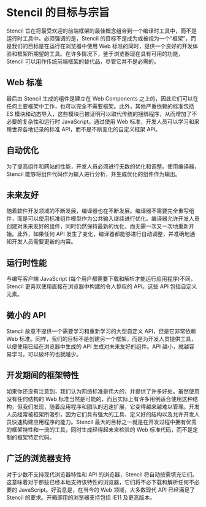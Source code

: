 # Stencil 的目标与宗旨

Stencil 旨在将最受欢迎的前端框架的最佳概念组合到一个编译时工具中，而不是运行时工具中。必须强调的是，Stencil 的目标不是成为或被视为一个“框架”，而是我们的目标是在运行在浏览器中使用 Web 标准的同时，提供一个良好的开发体验和框架所期望的工具。在许多情况下，鉴于浏览器现在具有可用的功能，Stencil 可以用作传统前端框架的替代品，尽管它并不是必需的。

## Web 标准

最后由 Stencil 生成的组件是建立在 Web Components 之上的，因此它们可以在任何主要框架中工作，也可以完全不需要框架。此外，其他严重依赖的标准包括 ES 模块和动态导入，这些模块已被证明可以取代传统的捆绑程序，从而增加了不必要的复杂性和运行时 JavaScript。通过使用 Web 标准，开发人员可以学习和采用世界各地记录的标准 API，而不是不断变化的自定义框架 API。

## 自动优化

为了提高组件和网站的性能，开发人员必须进行无数的优化和调整。使用编译器，Stencil 能够将组件代码作为输入进行分析，并生成优化的组件作为输出。

## 未来友好

随着软件开发领域的不断发展，编译器也在不断发展。编译器不需要完全重写组件，而是可以使用标准组件模型作为公共输入继续进行优化。编译器允许开发人员创建对未来友好的组件，同时仍然保持最新的优化，而无需一次又一次地重新开始。此外，如果任何 API 发生了变化，编译器都能够进行自动调整，并准确地通知开发人员需要更新的内容。

## 运行时性能

与编写客户端 JavaScript (每个用户都需要下载和解析才能运行应用程序)不同，Stencil 更喜欢使用直接在浏览器中构建的令人惊叹的 API。这些 API 包括自定义元素。

## 微小的 API

Stencil 故意不提供一个需要学习和重新学习的大型自定义 API，但是它非常依赖 Web 标准。同样，我们的目标不是创建另一个框架，而是为开发人员提供工具，以便使用已经在浏览器中生成的 API 生成对未来友好的组件。API 越小，就越容易学习，可以破坏的也就越少。

## 开发期间的框架特性

如果你还没有注意到，我们认为网络标准是伟大的，并提供了许多好处。虽然使用没有任何结构的 Web 标准当然是可能的，而且实际上有许多用例适合使用这种结构，但我们发现，随着应用程序和团队的迅速扩展，它变得越来越难以管理。开发人员经常被框架所吸引，因为它们具有强大的工具、定义好的结构以及允许开发人员快速构建应用程序的能力。Stencil 最大的目标之一就是在开发过程中拥有优秀的框架特性和一流的工具，同时生成经得起未来检验的 Web 标准代码，而不是定制的框架特定代码。

## 广泛的浏览器支持

对于少数不支持现代浏览器特性和 API 的浏览器，Stencil 将自动按需填充它们。这意味着对于那些已经本地支持该特性的浏览器，它们将不必下载和解析任何不必要的 JavaScript。好消息是，在当今的 Web 领域，大多数现代 API 已经满足了 Stencil 的要求。开箱即用的浏览器支持包括 IE11 及更高版本。
